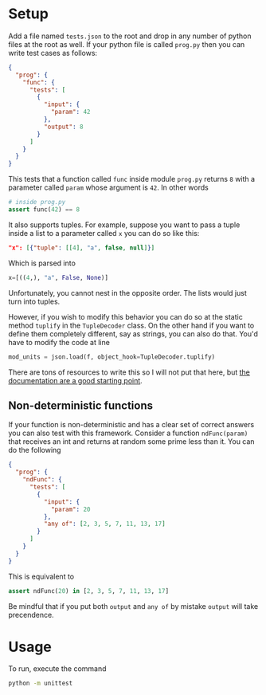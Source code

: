 # Setup
Add a file named `tests.json` to the root and drop in any number of python files at the root as well. If your python file is called `prog.py` then you can write test cases as follows:
```json
{
  "prog": {
    "func": {
      "tests": [
        {
          "input": {
            "param": 42
          },
          "output": 8
        }
      ]
    }
  }
}
```

This tests that a function called `func` inside module `prog.py` returns `8` with a parameter called `param` whose argument is `42`. In other words
```py
# inside prog.py
assert func(42) == 8
```

It also supports tuples. For example, suppose you want to pass a tuple inside a list to a parameter called `x` you can do so like this:
```json
"x": [{"tuple": [[4], "a", false, null]}]
```
Which is parsed into
```py
x=[((4,), "a", False, None)]
```
Unfortunately, you cannot nest in the opposite order. The lists would just turn into tuples.

However, if you wish to modify this behavior you can do so at the static method `tuplify` in the `TupleDecoder` class. On the other hand if you want to define them completely different, say as strings, you can also do that. You'd have to modify the code at line
```py
mod_units = json.load(f, object_hook=TupleDecoder.tuplify)
```
There are tons of resources to write this so I will not put that here, but [the documentation are a good starting point](https://docs.python.org/3/library/json.html).

## Non-deterministic functions
If your function is non-deterministic and has a clear set of correct answers you can also test with this framework. Consider a function `ndFunc(param)` that receives an int and returns at random some prime less than it. You can do the following
```json
{
  "prog": {
    "ndFunc": {
      "tests": [
        {
          "input": {
            "param": 20
          },
          "any of": [2, 3, 5, 7, 11, 13, 17]
        }
      ]
    }
  }
}
```
This is equivalent to
```py
assert ndFunc(20) in [2, 3, 5, 7, 11, 13, 17]
```
Be mindful that if you put both `output` and `any of` by mistake `output` will take precendence.

# Usage
To run, execute the command
```sh
python -m unittest
```
